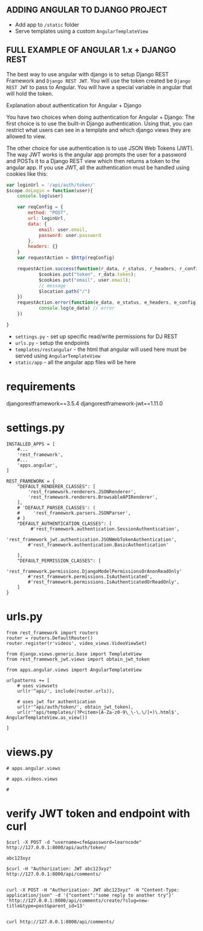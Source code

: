 ADDING ANGULAR TO DJANGO PROJECT
-----
* Add app to `/static` folder
* Serve templates using a custom `AngularTemplateView`


FULL EXAMPLE OF ANGULAR 1.x + DJANGO REST
------
The best way to use angular with django is to setup Django REST Framework
and `Django REST JWT`.  You will use the token created be `Django REST JWT`
to pass to Angular. You will have a special variable in angular that
will hold the token.

Explanation about authentication for Angular + Django

You have two choices when doing authentication for Angular + Django:
The first choice is to use the built-in Django authentication. 
Using that, you can restrict what users can see in a template
and which django views they are allowed to view.

The other choice for use authentication is to use JSON Web Tokens 
(JWT). The way JWT works is the angular app prompts
the user for a password and POSTs it to a Django REST view
which then returns a token to the angular app.
If you use JWT, all the authentication must be handled using
cookies like this:

```javascript
var loginUrl = '/api/auth/token/'
$scope.doLogin = function(user){
    console.log(user)

    var reqConfig = {
        method: "POST",
        url: loginUrl,
        data: {
            email: user.email,
            password: user.password
        },
        headers: {}
    }
    var requestAction = $http(reqConfig)

    requestAction.success(function(r_data, r_status, r_headers, r_config){
            $cookies.put("token", r_data.token);
            $cookies.put("email", user.email);
            // message
            $location.path("/")
    })
    requestAction.error(function(e_data, e_status, e_headers, e_config){
            console.log(e_data) // error
    })

}
```



* `settings.py` - set up specific read/write permissions for DJ REST
* `urls.py` - setup the endpoints
* `templates/restangular` - the html that angular will used here must be served using `AngularTemplateView`
* `static/app` - all the angular app files will be here

requirements
=====
djangorestframework==3.5.4
djangorestframework-jwt==1.11.0


settings.py
=====
```
INSTALLED_APPS = [
    #...
    'rest_framework',
    #...
    'apps.angular',
]

REST_FRAMEWORK = {
    "DEFAULT_RENDERER_CLASSES": [
        'rest_framework.renderers.JSONRenderer',
        'rest_framework.renderers.BrowsableAPIRenderer',
    ],
    # 'DEFAULT_PARSER_CLASSES': (
    #     'rest_framework.parsers.JSONParser',
    # )
    "DEFAULT_AUTHENTICATION_CLASSES": [
         #'rest_framework.authentication.SessionAuthentication',
         'rest_framework_jwt.authentication.JSONWebTokenAuthentication',
        #'rest_framework.authentication.BasicAuthentication'

    ],
    "DEFAULT_PERMISSION_CLASSES": [
        'rest_framework.permissions.DjangoModelPermissionsOrAnonReadOnly'
        #'rest_framework.permissions.IsAuthenticated',
        #'rest_framework.permissions.IsAuthenticatedOrReadOnly',
    ]
}

```

urls.py
=====
```
from rest_framework import routers
router = routers.DefaultRouter()
router.register(r'videos', video_views.VideoViewSet)

from django.views.generic.base import TemplateView
from rest_framework_jwt.views import obtain_jwt_token

from apps.angular.views import AngularTemplateView

urlpatterns += [
    # uses viewsets
    url(r'^api/', include(router.urls)),

    # uses jwt for authentication
    url(r'^api/auth/token/', obtain_jwt_token),
    url(r'^api/templates/(?P<item>[A-Za-z0-9\_\-\.\/]+)\.html$',  AngularTemplateView.as_view())

]
```

views.py
=====
```
# apps.angular.views

# apps.videos.views

# 
```


verify JWT token and endpoint with curl
====
```
$curl -X POST -d "username=cfe&password=learncode" http://127.0.0.1:8000/api/auth/token/

abc123xyz

$curl -H "Authorization: JWT abc123xyz" http://127.0.0.1:8000/api/comments/


curl -X POST -H "Authorization: JWT abc123xyz" -H "Content-Type: application/json" -d '{"content":"some reply to another try"}' 'http://127.0.0.1:8000/api/comments/create/?slug=new-title&type=post&parent_id=13'


curl http://127.0.0.1:8000/api/comments/
```